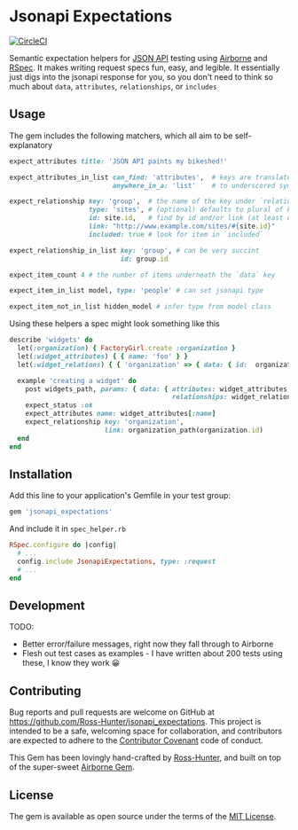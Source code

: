 # Jsonapi Expectations

[![CircleCI](https://circleci.com/gh/Ross-Hunter/jsonapi_expectations/tree/master.svg?style=svg)](https://circleci.com/gh/Ross-Hunter/jsonapi_expectations/tree/master)

Semantic expectation helpers for [JSON API](http://jsonapi.org/) testing using [Airborne](https://github.com/brooklynDev/airborne) and [RSpec](http://rspec.info/). It makes writing request specs fun, easy, and legible. It essentially just digs into the jsonapi response for you, so you don't need to think so much about `data`, `attributes`, `relationships`, or `includes`

## Usage

The gem includes the following matchers, which all aim to be self-explanatory

``` ruby
expect_attributes title: 'JSON API paints my bikeshed!'

expect_attributes_in_list can_find: 'attributes',  # keys are translated
                          anywhere_in_a: 'list'    # to underscored symbols

expect_relationship key: 'group',  # the name of the key under `relationships`
                    type: 'sites', # (optional) defaults to plural of key
                    id: site.id,   # find by id and/or link (at least one)
                    link: "http://www.example.com/sites/#{site.id}" 
                    included: true # look for item in `included`

expect_relationship_in_list key: 'group', # can be very succint
                            id: group.id

expect_item_count 4 # the number of items underneath the `data` key

expect_item_in_list model, type: 'people' # can set jsonapi type

expect_item_not_in_list hidden_model # infer type from model class
```


Using these helpers a spec might look something like this

```ruby
describe 'widgets' do
  let(:organization) { FactoryGirl.create :organization }
  let(:widget_attributes) { { name: 'foo' } }
  let(:widget_relations) { { 'organization' => { data: { id:  organization.id } } }

  example 'creating a widget' do
    post widgets_path, params: { data: { attributes: widget_attributes,
                                         relationships: widget_relations } }
    expect_status :ok
    expect_attributes name: widget_attributes[:name]
    expect_relationship key: 'organization',
                        link: organization_path(organization.id)
  end
end
```

## Installation

Add this line to your application's Gemfile in your test group:

```ruby
gem 'jsonapi_expectations'
```

And include it in `spec_helper.rb`

```ruby
RSpec.configure do |config|
  # ...
  config.include JsonapiExpectations, type: :request
  # ...
end
```

## Development

TODO:
- Better error/failure messages, right now they fall through to Airborne
- Flesh out test cases as examples - I have written about 200 tests using these, I know they work 😀

## Contributing

Bug reports and pull requests are welcome on GitHub at https://github.com/Ross-Hunter/jsonapi_expectations. This project is intended to be a safe, welcoming space for collaboration, and contributors are expected to adhere to the [Contributor Covenant](http://contributor-covenant.org) code of conduct.

This Gem has been lovingly hand-crafted by [Ross-Hunter](http://ross-hunter.com), and built on top of the super-sweet [Airborne Gem](https://github.com/brooklynDev/airborne).

## License

The gem is available as open source under the terms of the [MIT License](http://opensource.org/licenses/MIT).

